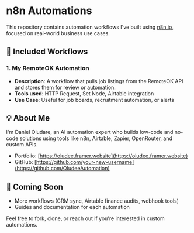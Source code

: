 # n8n Automations

This repository contains automation workflows I've built using [n8n.io](https://n8n.io), focused on real-world business use cases.

## 📁 Included Workflows

### 1. My RemoteOK Automation
- **Description**: A workflow that pulls job listings from the RemoteOK API and stores them for review or automation.
- **Tools used**: HTTP Request, Set Node, Airtable integration
- **Use Case**: Useful for job boards, recruitment automation, or alerts

## 💡 About Me
I'm Daniel Oludare, an AI automation expert who builds low-code and no-code solutions using tools like n8n, Airtable, Zapier, OpenRouter, and custom APIs.

- Portfolio: [https://oludee.framer.website](https://oludee.framer.website)
- GitHub: [https://github.com/your-new-username](https://github.com/OludeeAutomation)

## 🚀 Coming Soon
- More workflows (CRM sync, Airtable finance audits, webhook tools)
- Guides and documentation for each automation

Feel free to fork, clone, or reach out if you're interested in custom automations.
